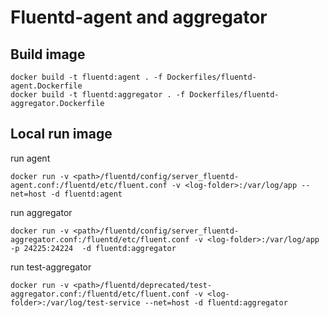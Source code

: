 # Fluentd-agent and aggregator

## Build image

```
docker build -t fluentd:agent . -f Dockerfiles/fluentd-agent.Dockerfile
docker build -t fluentd:aggregator . -f Dockerfiles/fluentd-aggregator.Dockerfile
```

## Local run image

run agent
```
docker run -v <path>/fluentd/config/server_fluentd-agent.conf:/fluentd/etc/fluent.conf -v <log-folder>:/var/log/app --net=host -d fluentd:agent
```
run aggregator
```
docker run -v <path>/fluentd/config/server_fluentd-aggregator.conf:/fluentd/etc/fluent.conf -v <log-folder>:/var/log/app -p 24225:24224  -d fluentd:aggregator
```
run test-aggregator
```
docker run -v <path>/fluentd/deprecated/test-aggregator.conf:/fluentd/etc/fluent.conf -v <log-folder>:/var/log/test-service --net=host -d fluentd:aggregator
```